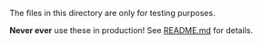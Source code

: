 The files in this directory are only for testing purposes.

**Never ever** use these in production! See [README.md](../../../README.md#security---web-service---ssltls) for details.
